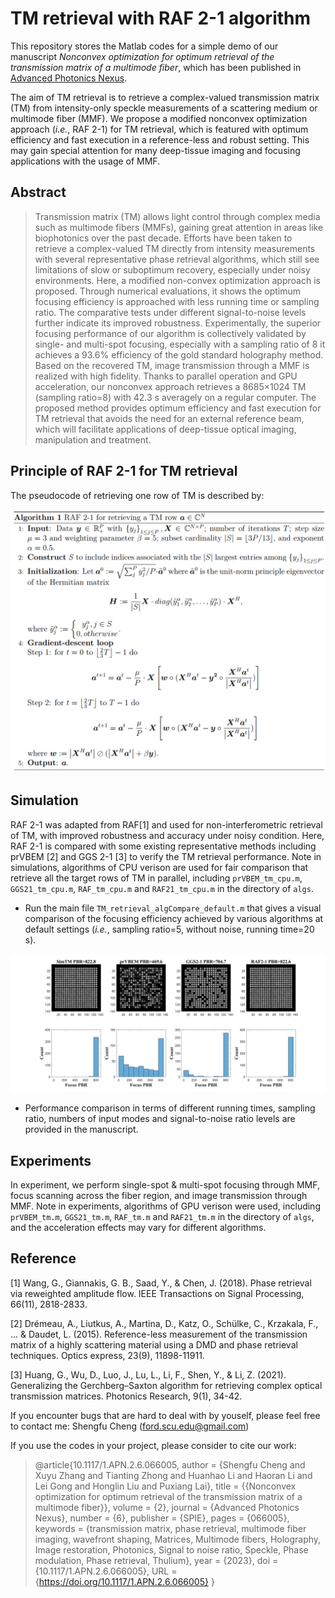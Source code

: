 # TM retrieval with RAF 2-1 algorithm

This repository stores the Matlab codes for a simple demo of our manuscript *Nonconvex optimization for optimum retrieval of the transmission matrix of a multimode fiber*, which has been published in [Advanced Photonics Nexus](https://doi.org/10.1117/1.APN.2.6.066005).   

The aim of TM retrieval is to retrieve a complex-valued transmission matrix (TM) from intensity-only speckle measurements of a scattering medium or multimode fiber (MMF). We propose a modified nonconvex optimization approach (*i.e.*, RAF 2-1) for TM retrieval, which is featured with optimum efficiency and fast execution in a reference-less and robust setting. This may gain special attention for many deep-tissue imaging and focusing applications with the usage of MMF.

## Abstract
> Transmission matrix (TM) allows light control through complex media such as multimode fibers (MMFs), gaining great attention in areas like biophotonics over the past decade. Efforts have been taken to retrieve a complex-valued TM directly from intensity measurements with several representative phase retrieval algorithms, which still see limitations of slow or suboptimum recovery, especially under noisy environments. Here, a modified non-convex optimization approach is proposed. Through numerical evaluations, it shows the optimum focusing efficiency is approached with less running time or sampling ratio. The comparative tests under different signal-to-noise levels further indicate its improved robustness. Experimentally, the superior focusing performance of our algorithm is collectively validated by single- and multi-spot focusing, especially with a sampling ratio of 8 it achieves a 93.6\% efficiency of the gold standard holography method. Based on the recovered TM, image transmission through a MMF is realized with high fidelity. Thanks to parallel operation and GPU acceleration, our nonconvex approach retrieves a 8685×1024 TM (sampling ratio=8) with 42.3 s averagely on a regular computer. The proposed method provides optimum efficiency and fast execution for TM retrieval that avoids the need for an external reference beam, which will facilitate applications of deep-tissue optical imaging, manipulation and treatment.

## Principle of RAF 2-1 for TM retrieval
The pseudocode of retrieving one row of TM is described by:  

<img src="https://github.com/Ford666/RAF21_TM_retrieval/blob/main/images/RAF 2-1.PNG " width="800px">


## Simulation
RAF 2-1 was adapted from RAF[1] and used for non-interferometric retrieval of TM, with improved robustness and accuracy under noisy condition. Here, RAF 2-1 is compared with some existing representative methods including prVBEM [2] and GGS 2-1 [3] to verify the TM retrieval performance. Note in simulations, algorithms of CPU verison are used for fair comparison that retrieve all the target rows of TM in parallel, including `prVBEM_tm_cpu.m`, `GGS21_tm_cpu.m`, `RAF_tm_cpu.m` and `RAF21_tm_cpu.m` in the directory of `algs`. 

- Run the main file `TM_retrieval_algCompare_default.m` that gives a visual comparison of the focusing efficiency achieved by various algorithms at default settings (*i.e.*, sampling ratio=5, without noise, running time=20 s).
<img src="https://github.com/Ford666/RAF21_TM_retrieval/blob/main/images/Algorithm_comparison_image_histogram_default.png " width="1000px">

- Performance comparison in terms of different running times, sampling ratio, numbers of input modes and signal-to-noise ratio levels are provided in the manuscript.


## Experiments
In experiment, we perform single-spot & multi-spot focusing through MMF, focus scanning across the fiber region, and image transmission through MMF. Note in experiments, algorithms of GPU verison were used, including `prVBEM_tm.m`, `GGS21_tm.m`, `RAF_tm.m` and `RAF21_tm.m` in the directory of `algs`, and the acceleration effects may vary for different algorithms.


## Reference
[1] Wang, G., Giannakis, G. B., Saad, Y., & Chen, J. (2018). Phase retrieval via reweighted amplitude flow. IEEE Transactions on Signal Processing, 66(11), 2818-2833.

[2] Drémeau, A., Liutkus, A., Martina, D., Katz, O., Schülke, C., Krzakala, F., ... & Daudet, L. (2015). Reference-less measurement of the transmission matrix of a highly scattering material using a DMD and phase retrieval techniques. Optics express, 23(9), 11898-11911.

[3] Huang, G., Wu, D., Luo, J., Lu, L., Li, F., Shen, Y., & Li, Z. (2021). Generalizing the Gerchberg–Saxton algorithm for retrieving complex optical transmission matrices. Photonics Research, 9(1), 34-42.


If you encounter bugs that are hard to deal with by youself, please feel free to contact me: Shengfu Cheng (ford.scu.edu@gmail.com)

If you use the codes in your project, please consider to cite our work:
> @article{10.1117/1.APN.2.6.066005,
author = {Shengfu Cheng and Xuyu Zhang and Tianting Zhong and Huanhao Li and Haoran Li and Lei Gong and Honglin Liu and Puxiang Lai},
title = {{Nonconvex optimization for optimum retrieval of the transmission matrix of a multimode fiber}},
volume = {2},
journal = {Advanced Photonics Nexus},
number = {6},
publisher = {SPIE},
pages = {066005},
keywords = {transmission matrix, phase retrieval, multimode fiber imaging, wavefront shaping, Matrices, Multimode fibers, Holography, Image restoration, Photonics, Signal to noise ratio, Speckle, Phase modulation, Phase retrieval, Thulium},
year = {2023},
doi = {10.1117/1.APN.2.6.066005},
URL = {https://doi.org/10.1117/1.APN.2.6.066005}
}


